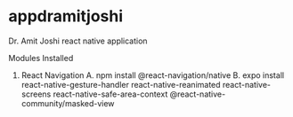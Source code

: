 # appdramitjoshi
Dr. Amit Joshi react native application

Modules Installed
  1. React Navigation 
    A. npm install @react-navigation/native
    B. expo install react-native-gesture-handler react-native-reanimated react-native-screens react-native-safe-area-context @react-native-community/masked-view
